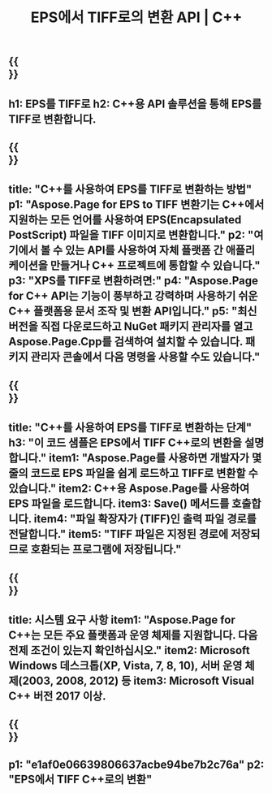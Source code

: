 ﻿---
translation: true
template: /_templates/_conversion-child-cpp.md
title: EPS에서 TIFF로의 변환 API | C++
url: /cpp/conversion/eps-to-tiff/
description: C++ API 솔루션용 Aspose.Page에서 제공하는 EPS에서 TIFF로의 변환. Windows 32비트, Windows 64비트 및 Linux 64비트용 C++ 런타임 환경에서 작동합니다.
informat: EPS
outformat: TIFF
otherformats: XPS PS
---

{{<section banner>}}
---
h1: EPS를 TIFF로
h2: C++용 API 솔루션을 통해 EPS를 TIFF로 변환합니다.
---

{{<section overview>}}
---
title: "C++를 사용하여 EPS를 TIFF로 변환하는 방법"
p1: "Aspose.Page for EPS to TIFF 변환기는 C++에서 지원하는 모든 언어를 사용하여 EPS(Encapsulated PostScript) 파일을 TIFF 이미지로 변환합니다."
p2: "여기에서 볼 수 있는 API를 사용하여 자체 플랫폼 간 애플리케이션을 만들거나 C++ 프로젝트에 통합할 수 있습니다."
p3: "XPS를 TIFF로 변환하려면:"
p4: "Aspose.Page for C++ API는 기능이 풍부하고 강력하며 사용하기 쉬운 C++ 플랫폼용 문서 조작 및 변환 API입니다."
p5: "최신 버전을 직접 다운로드하고 NuGet 패키지 관리자를 열고 Aspose.Page.Cpp를 검색하여 설치할 수 있습니다. 패키지 관리자 콘솔에서 다음 명령을 사용할 수도 있습니다."
---

{{<section feature1>}}
---
title: "C++를 사용하여 EPS를 TIFF로 변환하는 단계"
h3: "이 코드 샘플은 EPS에서 TIFF C++로의 변환을 설명합니다."
item1: "Aspose.Page를 사용하면 개발자가 몇 줄의 코드로 EPS 파일을 쉽게 로드하고 TIFF로 변환할 수 있습니다."
item2: C++용 Aspose.Page를 사용하여 EPS 파일을 로드합니다.
item3: Save() 메서드를 호출합니다.
item4: "파일 확장자가 (TIFF)인 출력 파일 경로를 전달합니다."
item5: "TIFF 파일은 지정된 경로에 저장되므로 호환되는 프로그램에 저장됩니다."
---

{{<section feature2>}}
---
title: 시스템 요구 사항
item1: "Aspose.Page for C++는 모든 주요 플랫폼과 운영 체제를 지원합니다. 다음 전제 조건이 있는지 확인하십시오."
item2: Microsoft Windows 데스크톱(XP, Vista, 7, 8, 10), 서버 운영 체제(2003, 2008, 2012) 등
item3: Microsoft Visual C++ 버전 2017 이상.
---

{{<section gist>}}
---
p1: "e1af0e06639806637acbe94be7b2c76a"
p2: "EPS에서 TIFF C++로의 변환"
---
